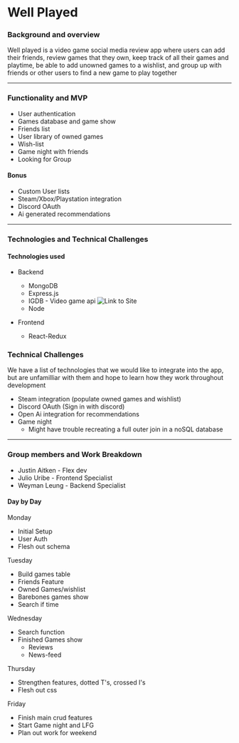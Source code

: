 # Well Played

### Background and overview 

Well played is a video game social media review app where users can add their friends, review games that they own, keep track of all their games and playtime, be able to add unowned games to a wishlist, and group up with friends or other users to find a new game to play together

---

### Functionality and MVP 

 - User authentication
 - Games database and game show
 - Friends list
 - User library of owned games
 - Wish-list
 - Game night with friends
 - Looking for Group

#### Bonus

 - Custom User lists
 - Steam/Xbox/Playstation integration
 - Discord OAuth
 - Ai generated recommendations

---

### Technologies and Technical Challenges

#### Technologies used

 - Backend
   - MongoDB
   - Express.js
   - IGDB - Video game api ![Link to Site](https://www.igdb.com/)
   - Node

 - Frontend
   - React-Redux
  
### Technical Challenges

  We have a list of technologies that we would like to integrate into the app, but are unfamilliar with them and hope to learn how they work throughout development

  - Steam integration (populate owned games and wishlist)
  - Discord OAuth (Sign in with discord)
  - Open Ai integration for recommendations
  - Game night
    - Might have trouble recreating a full outer join in a noSQL database

---

### Group members and Work Breakdown

- Justin Aitken - Flex dev
- Julio Uribe - Frontend Specialist
- Weyman Leung - Backend Specialist

#### Day by Day

Monday
- Initial Setup
- User Auth
- Flesh out schema

Tuesday
- Build games table 
- Friends Feature
- Owned Games/wishlist
- Barebones games show
- Search if time

Wednesday
- Search function
- Finished Games show
  - Reviews
  - News-feed

Thursday
- Strengthen features, dotted T's, crossed I's
- Flesh out css

Friday
- Finish main crud features
- Start Game night and LFG
- Plan out work for weekend




